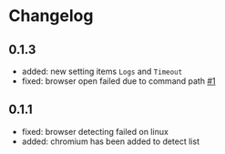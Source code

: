 # Changelog

## 0.1.3

-   added: new setting items `Logs` and `Timeout`
-   fixed: browser open failed due to command path [#1](https://github.com/mamoruds/obsidian-open-link-with/issues/1)

## 0.1.1

-   fixed: browser detecting failed on linux
-   added: chromium has been added to detect list
